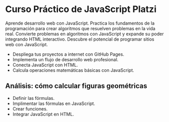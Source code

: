 # Curso Práctico de JavaScript Platzi
Aprende desarrollo web con JavaScript. Practica los fundamentos de la programación para crear algoritmos que resuelven problemas en la vida real. Convierte problemas en algoritmos con JavaScript y expande su poder integrando HTML interactivo. Descubre el potencial de programar sitios web con JavaScript.
- Despliega tus proyectos a internet con GitHub Pages.
- Implementa un flujo de desarrollo web profesional.
- Conecta JavaScript con HTML.
- Calcula operaciones matemáticas básicas con JavaScript.


## Análisis: cómo calcular figuras geométricas
- Definir las fórmulas.
- Implimentar las fórmulas en JavaScript.
- Crear funciones.
- Integrar JavaScript en HTML.
